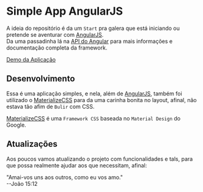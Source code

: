 # Simple App AngularJS
A ideia do repositório é da um `Start` pra galera que está iniciando ou pretende se aventurar com [AngularJS](https://angularjs.org/).<br>
Da uma passadinha lá na [API do Angular](https://docs.angularjs.org/api) para mais informações e documentação completa da framework.


[Demo da Aplicação](http://thompsonemerson.github.io/simple-app-angular)


## Desenvolvimento
Essa é uma aplicação simples, e nela, além de [AngularJS](https://angularjs.org/), também foi utilizado o [MaterializeCSS](http://materializecss.com/) para da uma carinha bonita no layout, afinal, não estava tão afim de `Bulir` com CSS.

[MaterializeCSS](http://materializecss.com/) é uma `Framework CSS` baseada no `Material Design` do Google.


## Atualizações
Aos poucos vamos atualizando o projeto com funcionalidades e tals, para que possa realmente ajudar aos que necessitam, afinal:<br>

"Amai-vos uns aos outros, como eu vos amo."<br> 
--João 15:12 

